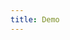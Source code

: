 ```yaml
---
title: Demo
---
```


<iframe style="border: 0; height: calc(100vh - 320px); width: 100%" src="//localhost:6006/?path=/story/table--basic"></iframe>
